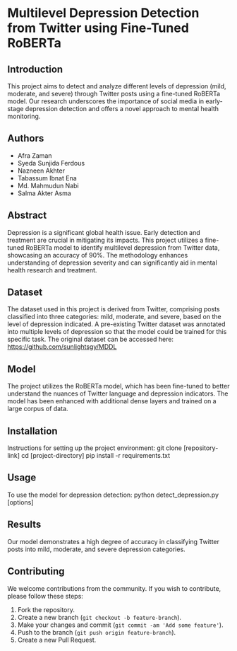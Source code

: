 # Multilevel Depression Detection from Twitter using Fine-Tuned RoBERTa

## Introduction
This project aims to detect and analyze different levels of depression (mild, moderate, and severe) through Twitter posts using a fine-tuned RoBERTa model. Our research underscores the importance of social media in early-stage depression detection and offers a novel approach to mental health monitoring.

## Authors
- Afra Zaman
- Syeda Sunjida Ferdous
- Nazneen Akhter
- Tabassum Ibnat Ena
- Md. Mahmudun Nabi
- Salma Akter Asma

## Abstract
Depression is a significant global health issue. Early detection and treatment are crucial in mitigating its impacts. This project utilizes a fine-tuned RoBERTa model to identify multilevel depression from Twitter data, showcasing an accuracy of 90%. The methodology enhances understanding of depression severity and can significantly aid in mental health research and treatment.

## Dataset
The dataset used in this project is derived from Twitter, comprising posts classified into three categories: mild, moderate, and severe, based on the level of depression indicated. A pre-existing Twitter dataset was annotated into multiple levels of depression so that the model could be trained for this specific task. The original dataset can be accessed here: https://github.com/sunlightsgy/MDDL
## Model
The project utilizes the RoBERTa model, which has been fine-tuned to better understand the nuances of Twitter language and depression indicators. The model has been enhanced with additional dense layers and trained on a large corpus of data.


## Installation
Instructions for setting up the project environment:
git clone [repository-link]
cd [project-directory]
pip install -r requirements.txt


## Usage
To use the model for depression detection:
python detect_depression.py [options]


## Results
Our model demonstrates a high degree of accuracy in classifying Twitter posts into mild, moderate, and severe depression categories. 




## Contributing
We welcome contributions from the community. If you wish to contribute, please follow these steps:
1. Fork the repository.
2. Create a new branch (`git checkout -b feature-branch`).
3. Make your changes and commit (`git commit -am 'Add some feature'`).
4. Push to the branch (`git push origin feature-branch`).
5. Create a new Pull Request.

